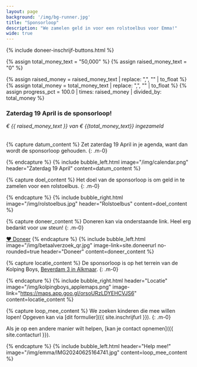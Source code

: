 ```yaml
---
layout: page
background: '/img/bg-runner.jpg'
title: "Sponsorloop"
description: "We zamelen geld in voor een rolstoelbus voor Emma!"
wide: true
---
```


<div class="col-lg-11 mx-auto">
{% include doneer-inschrijf-buttons.html %}
</div>

<!-- Type the raised and total amount of money here -->
{% assign total_money_text = "50,000" %}
{% assign raised_money_text = "0" %}
<!-- This calculates the percentage, which is used for the progress bar -->
{% assign raised_money = raised_money_text | replace: ",", "" | to_float %}
{% assign total_money = total_money_text | replace: ",", "" | to_float %}
{% assign progress_pct = 100.0 | times: raised_money | divided_by: total_money %}

<div class="progress-bg col-lg-11 mx-auto">
    <h3 id="countdown">Zaterdag 19 April is de sponsorloop! </h3>
    <div class="progress">
        <div class="progress-bar active" role="progressbar" aria-valuemin="0" aria-valuemax="100" style="width: {{ progress_pct }}%;" aria-valuenow="{{ progress_pct }}">
        </div>
    </div>
    <h6 style="margin-top: 10px;">€ {{ raised_money_text }} van € {{total_money_text}} ingezameld</h6>
</div>

{% capture datum_content %}
Zet zaterdag 19 April in je agenda, want dan wordt de sponsorloop gehouden.
{: .m-0}

{% endcapture %}
{% include bubble_left.html image="/img/calendar.png" header="Zaterdag 19 April"
content=datum_content %}

{% capture doel_content %}
Het doel van de sponsorloop is om geld in te zamelen voor een rolstoelbus.
{: .m-0}

{% endcapture %}
{% include bubble_right.html image="/img/rolstoelbus.jpg" header="Rolstoelbus"
content=doel_content %}


{% capture doneer_content %}
Doneren kan via onderstaande link. Heel erg bedankt voor uw steun!
{: .m-0}

<a class="btn-xl btn-danger col-5" href="{{ site.doneerurl }}">&#10084;&#65038; Doneer</a>
{% endcapture %}
{% include bubble_left.html image="/img/betaalverzoek_qr.jpg" image-link=site.doneerurl no-rounded=true header="Doneer"
content=doneer_content %}

{% capture locatie_content %}
De sponsorloop is op het terrein van de Kolping Boys, [Beverdam 3 in Alkmaar](https://maps.app.goo.gl/orsoURzLDYEHCVJS6).
{: .m-0}

{% endcapture %}
{% include bubble_right.html header="Locatie"
image="/img/kolpingboys_applemaps.png" image-link="https://maps.app.goo.gl/orsoURzLDYEHCVJS6"
content=locatie_content %}


{% capture loop_mee_content %}
We zoeken kinderen die mee willen lopen! Opgeven kan via [dit formulier]({{ site.inschrijfurl }}).
{: .m-0}

Als je op een andere manier wilt helpen, [kan je contact opnemen]({{ site.contacturl }}).

{% endcapture %}
{% include bubble_left.html header="Help mee!" image="/img/emma/IMG20240625164741.jpg"
content=loop_mee_content %}
